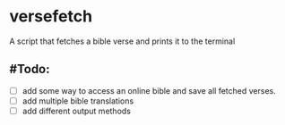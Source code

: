 # versefetch
A script that fetches a bible verse and prints it to the terminal 

## #Todo:
- [ ] add some way to access an online bible and save all fetched verses.
- [ ] add multiple bible translations
- [ ] add different output methods
